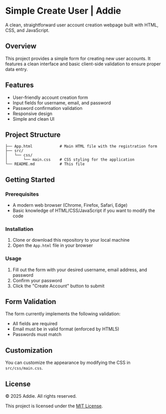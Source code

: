 # Simple Create User | Addie

A clean, straightforward user account creation webpage built with HTML, CSS, and JavaScript.

## Overview

This project provides a simple form for creating new user accounts. It features a clean interface and basic client-side validation to ensure proper data entry.

## Features

- User-friendly account creation form
- Input fields for username, email, and password
- Password confirmation validation
- Responsive design
- Simple and clean UI

## Project Structure

```
├── App.html            # Main HTML file with the registration form
├── src/
│   └── css/
│       └── main.css    # CSS styling for the application
└── README.md           # This file
```

## Getting Started

### Prerequisites

- A modern web browser (Chrome, Firefox, Safari, Edge)
- Basic knowledge of HTML/CSS/JavaScript if you want to modify the code

### Installation

1. Clone or download this repository to your local machine
2. Open the `App.html` file in your browser

### Usage

1. Fill out the form with your desired username, email address, and password
2. Confirm your password
3. Click the "Create Account" button to submit

## Form Validation

The form currently implements the following validation:

- All fields are required
- Email must be in valid format (enforced by HTML5)
- Passwords must match

## Customization

You can customize the appearance by modifying the CSS in `src/css/main.css`.

## License

© 2025 Addie. All rights reserved.

This project is licensed under the [MIT License](https://opensource.org/licenses/MIT).
